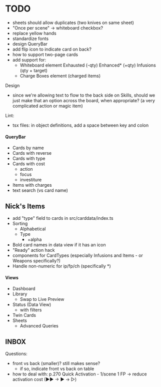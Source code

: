 # TODO

- sheets should allow duplicates (two knives on same sheet)
- "Once per scene"  ->  whiteboard checkbox?
- replace yellow hands
- standardize fonts
- design QueryBar
- add flip icon to indicate card on back?
- how to support two-page cards
- add support for:
    - Whiteboard element
            Exhausted (-qty)
            Enhanced* (+qty)
            Infusions (qty + target)
    - Charge Boxes element  (charged items)

Design
- since we're allowing text to flow to the back side on Skills, should we just make that an option across the board, when appropriate?  (a very complicated action or magic item)

Lint:
- tsx files: in object definitions, add a space between key and colon

#### QueryBar

 - Cards by name
 - Cards with reverse
 - Cards with type
 - Cards with cost
   - action
   - focus
   - investiture
 - Items with charges
 - text search (vs card name)


## Nick's Items
 
 - add "type" field to cards in src/carddata/index.ts
 - Sorting
   - Alphabetical
   - Type
     - +alpha
 - Bold card names in data view if it has an icon
 - "Ready" action hack
 - components for CardTypes (especially Infusions and Items - or Weapons specifically?)
 - Handle non-numeric for ip/fp/ch (specifically *)

#### Views
 
 - Dashboard
 - Library
   - Swap to Live Preview
 - Status (Data View)
   - with filters
 - Twin Cards
 - Sheets
   - Advanced Queries


## INBOX

Questions:
  - front vs back (smaller)?  still makes sense?
      - if so, indicate front vs back on table
  - how to deal with:
        p.270 Quick Activation - 1/scene 1 FP -> reduce activation cost (▶▶ -> ▶ -> ▷)

